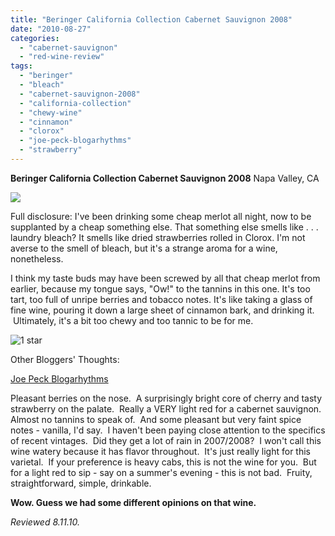 ```yaml
---
title: "Beringer California Collection Cabernet Sauvignon 2008"
date: "2010-08-27"
categories:
  - "cabernet-sauvignon"
  - "red-wine-review"
tags:
  - "beringer"
  - "bleach"
  - "cabernet-sauvignon-2008"
  - "california-collection"
  - "chewy-wine"
  - "cinnamon"
  - "clorox"
  - "joe-peck-blogarhythms"
  - "strawberry"
---
```


**Beringer California Collection Cabernet Sauvignon 2008** Napa Valley, CA

![](http://www.thegourmez.com/gourmez/photos/beringercabsav.jpg)

Full disclosure: I've been drinking some cheap merlot all night, now to be supplanted by a cheap something else. That something else smells like . . . laundry bleach? It smells like dried strawberries rolled in Clorox. I'm not averse to the smell of bleach, but it's a strange aroma for a wine, nonetheless.

I think my taste buds may have been screwed by all that cheap merlot from earlier, because my tongue says, "Ow!" to the tannins in this one. It's too tart, too full of unripe berries and tobacco notes. It's like taking a glass of fine wine, pouring it down a large sheet of cinnamon bark, and drinking it.  Ultimately, it's a bit too chewy and too tannic to be for me.




<div class="caption">

![1 star](http://s3.amazonaws.com/thegourmez-wpmedia/2009/04/rating_olive1.gif "rating_olive1")</div>
  Other Bloggers' Thoughts:

[Joe Peck Blogarhythms](http://joepeckblogarhythms.wordpress.com/2010/03/19/beringer-cabernet-sauvignon-2008/)

Pleasant berries on the nose.  A surprisingly bright core of cherry and tasty strawberry on the palate.  Really a VERY light red for a cabernet sauvignon.  Almost no tannins to speak of.  And some pleasant but very faint spice notes - vanilla, I'd say.  I haven't been paying close attention to the specifics of recent vintages.  Did they get a lot of rain in 2007/2008?  I won't call this wine watery because it has flavor throughout.  It's just really light for this varietal.  If your preference is heavy cabs, this is not the wine for you.  But for a light red to sip - say on a summer's evening - this is not bad.  Fruity, straightforward, simple, drinkable.

**Wow. Guess we had some different opinions on that wine.**

_Reviewed 8.11.10._
